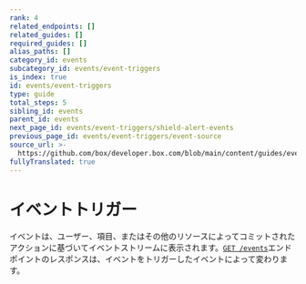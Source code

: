 ```yaml
---
rank: 4
related_endpoints: []
related_guides: []
required_guides: []
alias_paths: []
category_id: events
subcategory_id: events/event-triggers
is_index: true
id: events/event-triggers
type: guide
total_steps: 5
sibling_id: events
parent_id: events
next_page_id: events/event-triggers/shield-alert-events
previous_page_id: events/event-triggers/event-source
source_url: >-
  https://github.com/box/developer.box.com/blob/main/content/guides/events/event-triggers/index.md
fullyTranslated: true
---
```

# イベントトリガー

イベントは、ユーザー、項目、またはその他のリソースによってコミットされたアクションに基づいてイベントストリームに表示されます。[`GET /events`](e://get_events)エンドポイントのレスポンスは、イベントをトリガーしたイベントによって変わります。
